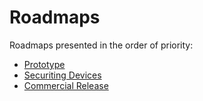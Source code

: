 # Roadmaps

Roadmaps presented in the order of priority:
 * [Prototype](./prototype.md)
 * [Securiting Devices](./securing_devices.md)
 * [Commercial Release](./commercial_release.md)
